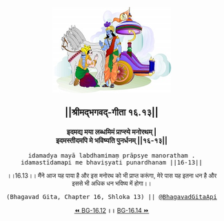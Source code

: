<center><img src="../../asset/BG.png" alt="#API #bhagavadgitaapi #slok #nodejs #js #api #gitaapi #krishna #hinduism #vedic #ISKCON #shreemadbhagavadgita #technology"/>
<h2>||श्रीमद्‍भगवद्‍-गीता १६.१३||</h2>
<h3>इदमद्य मया लब्धमिमं प्राप्स्ये मनोरथम् |<br/>इदमस्तीदमपि मे भविष्यति पुनर्धनम् ||१६-१३||</h3>
<pre>idamadya mayā labdhamimaṃ prāpsye manoratham .<br/>idamastīdamapi me bhaviṣyati punardhanam ||16-13||</pre>
<p>।।16.13।। मैंने आज यह पाया है और इस मनोरथ को भी प्राप्त करूंगा, मेरे पास यह इतना धन है और इससे भी अधिक धन भविष्य में होगा।।</p>
<pre>(Bhagavad Gita, Chapter 16, Shloka 13) || <a href="https://twitter.com/bhagavadgitaapi">@BhagavadGitaApi</a></pre><a href="../../16/12">⏪  BG-16.12</a><b>        ।।        </b><a href="../../16/14">BG-16.14  ⏩</a></center></center>